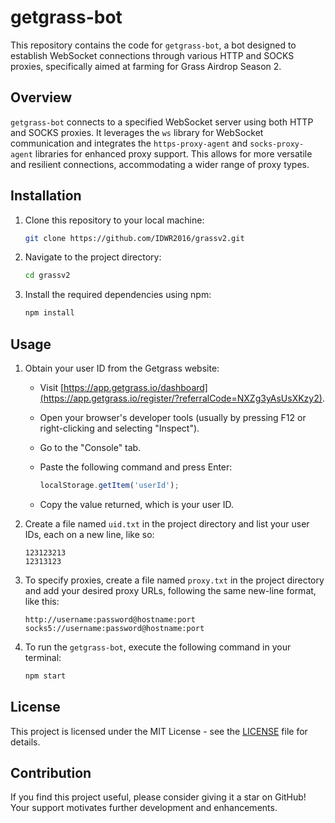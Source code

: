 # getgrass-bot

This repository contains the code for `getgrass-bot`, a bot designed to establish WebSocket connections through various HTTP and SOCKS proxies, specifically aimed at farming for Grass Airdrop Season 2.

## Overview

`getgrass-bot` connects to a specified WebSocket server using both HTTP and SOCKS proxies. It leverages the `ws` library for WebSocket communication and integrates the `https-proxy-agent` and `socks-proxy-agent` libraries for enhanced proxy support. This allows for more versatile and resilient connections, accommodating a wider range of proxy types.

## Installation

1. Clone this repository to your local machine:

   ```bash
   git clone https://github.com/IDWR2016/grassv2.git 
   ```

2. Navigate to the project directory:

   ```bash
   cd grassv2
   ```

3. Install the required dependencies using npm:

   ```bash
   npm install
   ```

## Usage

1. Obtain your user ID from the Getgrass website:

   - Visit [https://app.getgrass.io/dashboard](https://app.getgrass.io/register/?referralCode=NXZg3yAsUsXKzy2).
   - Open your browser's developer tools (usually by pressing F12 or right-clicking and selecting "Inspect").
   - Go to the "Console" tab.
   - Paste the following command and press Enter:

     ```javascript
     localStorage.getItem('userId');
     ```

   - Copy the value returned, which is your user ID.

2. Create a file named `uid.txt` in the project directory and list your user IDs, each on a new line, like so:

   ```text
   123123213
   12313123
   ```

3. To specify proxies, create a file named `proxy.txt` in the project directory and add your desired proxy URLs, following the same new-line format, like this:

   ```text
   http://username:password@hostname:port
   socks5://username:password@hostname:port
   ```

4. To run the `getgrass-bot`, execute the following command in your terminal:

   ```bash
   npm start
   ```

## License

This project is licensed under the MIT License - see the [LICENSE](LICENSE) file for details.

## Contribution

If you find this project useful, please consider giving it a star on GitHub! Your support motivates further development and enhancements.
